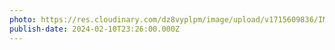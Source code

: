 ```yaml
---
photo: https://res.cloudinary.com/dz8vyplpm/image/upload/v1715609836/IMG_8817_md4ucg.jpg
publish-date: 2024-02-10T23:26:00.000Z
---
```

